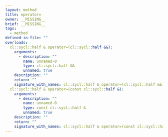 ```yaml
---
layout: method
title: operator=
owner: __MISSING__
brief: __MISSING__
tags:
  - method
defined-in-file: ""
overloads:
  cl::sycl::half & operator=(cl::sycl::half &&):
    arguments:
      - description: ""
        name: unnamed-0
        type: cl::sycl::half &&
        unnamed: true
    description: ""
    return: ""
    signature_with_names: cl::sycl::half & operator=(cl::sycl::half &&)
  cl::sycl::half & operator=(const cl::sycl::half &):
    arguments:
      - description: ""
        name: unnamed-0
        type: const cl::sycl::half &
        unnamed: true
    description: ""
    return: ""
    signature_with_names: cl::sycl::half & operator=(const cl::sycl::half &)
---
```

